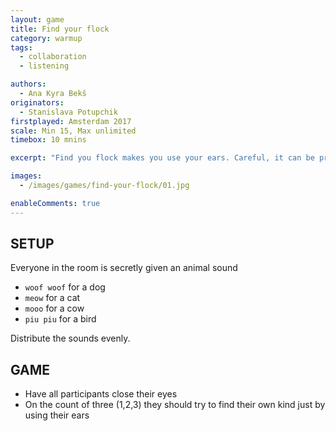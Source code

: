 ```yaml
---
layout: game
title: Find your flock
category: warmup
tags:
  - collaboration
  - listening

authors: 
  - Ana Kyra Bekš
originators: 
  - Stanislava Potupchik
firstplayed: Amsterdam 2017
scale: Min 15, Max unlimited
timebox: 10 mnins

excerpt: "Find you flock makes you use your ears. Careful, it can be pretty loud."

images:
  - /images/games/find-your-flock/01.jpg

enableComments: true
---
```


## SETUP

Everyone in the room is secretly given an animal sound 
- `woof woof` for a dog 
- `meow` for a cat 
- `mooo` for a cow 
- `piu piu` for a bird

Distribute the sounds evenly.

## GAME

- Have all participants close their eyes 
- On the count of three (1,2,3) they should try to find their own kind just by using their ears
